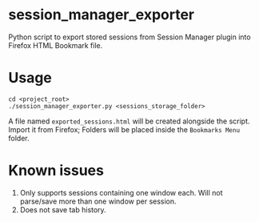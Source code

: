 # session_manager_exporter
Python script to export stored sessions from Session Manager plugin into Firefox HTML Bookmark file.

# Usage

```
cd <project_root>
./session_manager_exporter.py <sessions_storage_folder>
```

A file named ``exported_sessions.html`` will be created alongside the script.
Import it from Firefox; Folders will be placed inside the ``Bookmarks Menu`` folder.

# Known issues

1. Only supports sessions containing one window each. Will not parse/save more than one window per session.
1. Does not save tab history.
